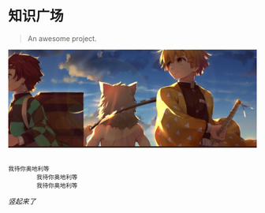 # 知识广场

> An awesome project.

![鬼灭](imgs/img.png)
```java

我待你奥地利等
        我待你奥地利等
        我待你奥地利等


```
<i class="fas fa-fw fa-home">竖起来了</i>